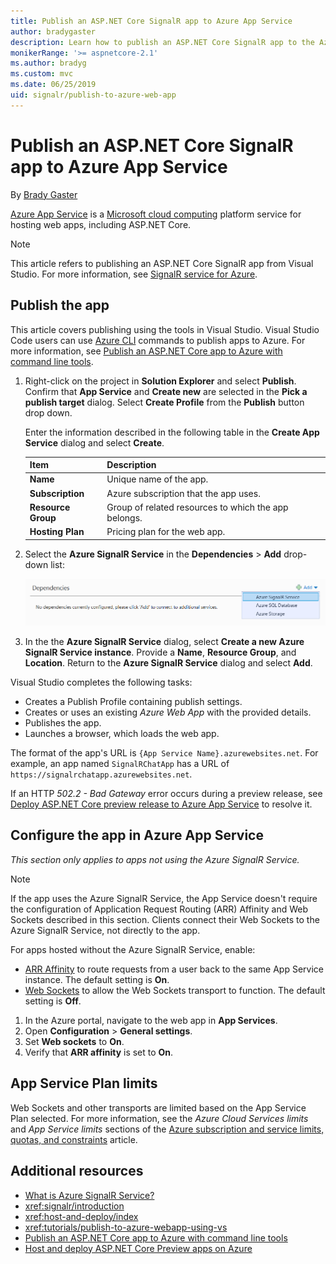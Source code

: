 ```yaml
---
title: Publish an ASP.NET Core SignalR app to Azure App Service
author: bradygaster
description: Learn how to publish an ASP.NET Core SignalR app to the Azure App Service.
monikerRange: '>= aspnetcore-2.1'
ms.author: bradyg
ms.custom: mvc
ms.date: 06/25/2019
uid: signalr/publish-to-azure-web-app
---
```

# Publish an ASP.NET Core SignalR app to Azure App Service

By [Brady Gaster](https://twitter.com/bradygaster)

[Azure App Service](/azure/app-service/app-service-web-overview) is a [Microsoft cloud computing](https://azure.microsoft.com/) platform service for hosting web apps, including ASP.NET Core.

> [!NOTE]
> This article refers to publishing an ASP.NET Core SignalR app from Visual Studio. For more information, see [SignalR service for Azure](https://azure.microsoft.com/services/signalr-service).

## Publish the app

This article covers publishing using the tools in Visual Studio. Visual Studio Code users can use [Azure CLI](/cli/azure) commands to publish apps to Azure. For more information, see [Publish an ASP.NET Core app to Azure with command line tools](/azure/app-service/app-service-web-get-started-dotnet).

1. Right-click on the project in **Solution Explorer** and select **Publish**. Confirm that **App Service** and **Create new** are selected in the **Pick a publish target** dialog. Select **Create Profile** from the **Publish** button drop down.

   Enter the information described in the following table in the **Create App Service** dialog and select **Create**.

   | Item               | Description |
   | ------------------ | ----------- |
   | **Name**           | Unique name of the app. |
   | **Subscription**   | Azure subscription that the app uses. |
   | **Resource Group** | Group of related resources to which the app belongs. |
   | **Hosting Plan**   | Pricing plan for the web app. |

1. Select the **Azure SignalR Service** in the **Dependencies** > **Add** drop-down list:

   ![Dependencies area showing the selection of Azure SignalR Service in the Add drop-down list](publish-to-azure-web-app/_static/signalr-service-dependency.png)

1. In the the **Azure SignalR Service** dialog, select **Create a new Azure SignalR Service instance**. Provide a **Name**, **Resource Group**, and **Location**. Return to the **Azure SignalR Service** dialog and select **Add**.

Visual Studio completes the following tasks:

* Creates a Publish Profile containing publish settings.
* Creates or uses an existing *Azure Web App* with the provided details.
* Publishes the app.
* Launches a browser, which loads the web app.

The format of the app's URL is `{App Service Name}.azurewebsites.net`. For example, an app named `SignalRChatApp` has a URL of `https://signalrchatapp.azurewebsites.net`.

If an HTTP *502.2 - Bad Gateway* error occurs during a preview release, see [Deploy ASP.NET Core preview release to Azure App Service](xref:host-and-deploy/azure-apps/index#deploy-aspnet-core-preview-release-to-azure-app-service) to resolve it.

## Configure the app in Azure App Service

*This section only applies to apps not using the Azure SignalR Service.*

> [!NOTE]
> If the app uses the Azure SignalR Service, the App Service doesn't require the configuration of Application Request Routing (ARR) Affinity and Web Sockets described in this section. Clients connect their Web Sockets to the Azure SignalR Service, not directly to the app.

For apps hosted without the Azure SignalR Service, enable:

* [ARR Affinity](https://azure.github.io/AppService/2016/05/16/Disable-Session-affinity-cookie-(ARR-cookie)-for-Azure-web-apps.html) to route requests from a user back to the same App Service instance. The default setting is **On**.
* [Web Sockets](xref:fundamentals/websockets) to allow the Web Sockets transport to function. The default setting is **Off**.

1. In the Azure portal, navigate to the web app in **App Services**.
1. Open **Configuration** > **General settings**.
1. Set **Web sockets** to **On**.
1. Verify that **ARR affinity** is set to **On**.

## App Service Plan limits

Web Sockets and other transports are limited based on the App Service Plan selected. For more information, see the *Azure Cloud Services limits* and *App Service limits* sections of the [Azure subscription and service limits, quotas, and constraints](/azure/azure-subscription-service-limits#app-service-limits) article.

## Additional resources

* [What is Azure SignalR Service?](/azure/azure-signalr/signalr-overview)
* <xref:signalr/introduction>
* <xref:host-and-deploy/index>
* <xref:tutorials/publish-to-azure-webapp-using-vs>
* [Publish an ASP.NET Core app to Azure with command line tools](/azure/app-service/app-service-web-get-started-dotnet)
* [Host and deploy ASP.NET Core Preview apps on Azure](xref:host-and-deploy/azure-apps/index#deploy-aspnet-core-preview-release-to-azure-app-service)
